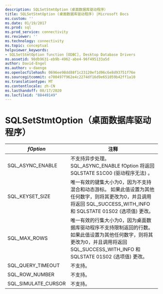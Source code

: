 ```yaml
---
description: SQLSetStmtOption（桌面数据库驱动程序）
title: SQLSetStmtOption (桌面数据库驱动程序) |Microsoft Docs
ms.custom: ''
ms.date: 01/19/2017
ms.prod: sql
ms.prod_service: connectivity
ms.reviewer: ''
ms.technology: connectivity
ms.topic: conceptual
helpviewer_keywords:
- SQLSetStmtOption function [ODBC], Desktop Database Drivers
ms.assetid: 98db9631-eb9b-4962-abe4-96f495133a5d
author: David-Engel
ms.author: v-daenge
ms.openlocfilehash: 0696ee98dd88f1c23120ef1d96c6e8d93751f76e
ms.sourcegitcommit: e700497f962e4c2274df16d9e651059b42ff1a10
ms.translationtype: MT
ms.contentlocale: zh-CN
ms.lasthandoff: 08/17/2020
ms.locfileid: "88449149"
---
```

# <a name="sqlsetstmtoption-desktop-database-drivers"></a>SQLSetStmtOption（桌面数据库驱动程序）

|*fOption*|注释|  
|---------------|--------------|  
|SQL_ASYNC_ENABLE|不支持异步处理。 SQL_ASYNC_ENABLE fOption 将返回 SQLSTATE S1C00 (驱动程序无法) 。|  
|SQL_KEYSET_SIZE|唯一有效的键集大小为0，因为不支持混合和动态游标。 如果此值设置为其他任何数字，则将其更改为0，并且调用将返回 SQL_SUCCESS_WITH_INFO 和 SQLSTATE 01S02 (选项值) 更改。|  
|SQL_MAX_ROWS|唯一有效的行集大小为0，因为桌面数据库驱动程序不支持限制返回的行数。 如果此值设置为其他任何数字，则将其更改为0，并且调用将返回 SQL_SUCCESS_WITH_INFO 和 SQLSTATE 01S02 (选项值) 更改。|  
|SQL_QUERY_TIMEOUT|不支持。|  
|SQL_ROW_NUMBER|不支持。|  
|SQL_SIMULATE_CURSOR|不支持。|
